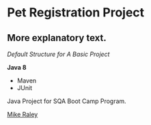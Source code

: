 # Pet Registration Project
## More explanatory text.

*Default Structure for A Basic Project*

**Java 8**

* Maven
* JUnit

Java Project for SQA Boot Camp Program. 

[Mike Raley](https://github.com/wmraley)
